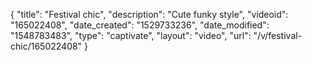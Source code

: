 {
    "title": "Festival chic",
    "description": "Cute funky style",
    "videoid": "165022408",
    "date_created": "1529733236",
    "date_modified": "1548783483",
    "type": "captivate",
    "layout": "video",
    "url": "\/v\/festival-chic\/165022408"
}